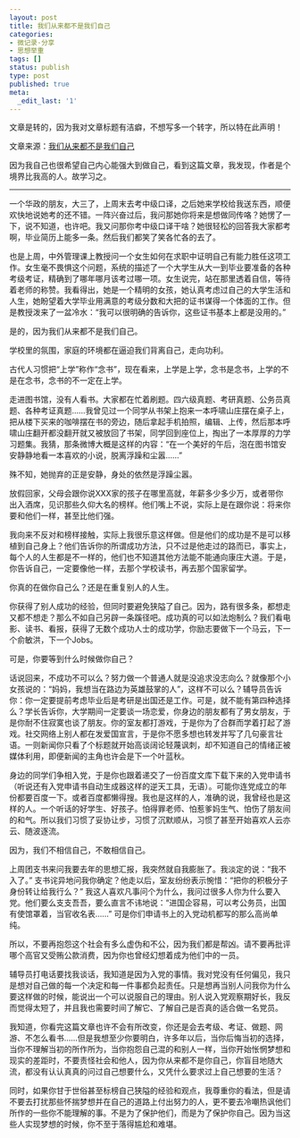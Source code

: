 ```yaml
---
layout: post
title: 我们从来都不是我们自己
categories:
- 微记录·分享
- 思想举重
tags: []
status: publish
type: post
published: true
meta:
  _edit_last: '1'
---
```

文章是转的，因为我对文章标题有洁癖，不想写多一个转字，所以特在此声明！

文章来源：<a href="http://site.douban.com/177678/widget/notes/10060932/note/240504976/" target="_blank">我们从来都不是我们自己</a>

因为我自己也很希望自己内心能强大到做自己，看到这篇文章，我发现，作者是个境界比我高的人。故学习之。

<hr />

一个华政的朋友，大三了，上周末去考中级口译，之后她来学校给我送东西，顺便欢快地说她考的还不错。一阵兴奋过后，我问那她你将来是想做同传咯？她愣了一下，说不知道，也许吧。我又问那你考中级口译干啥？她很轻松的回答我大家都考啊，毕业简历上能多一条。然后我们都笑了笑各忙各的去了。

也是上周，中外管理课上教授问一个女生如何在求职中证明自己有能力胜任这项工作。女生毫不畏惧这个问题，系统的描述了一个大学生从大一到毕业要准备的各种考级考证，精确到了哪年哪月该考过哪一项。女生说完，站在那里透着自信，等待着老师的称赞。我看得出，她是一个精明的女孩，她认真考虑过自己的大学生活和人生，她盼望着大学毕业用满意的考级分数和大把的证书谋得一个体面的工作。但是教授泼来了一盆冷水：“我可以很明确的告诉你，这些证书基本上都是没用的。”

是的，因为我们从来都不是我们自己。

学校里的氛围，家庭的环境都在逼迫我们背离自己，走向功利。<!--more-->

古代人习惯把“上学”称作“念书”，现在看来，上学是上学，念书是念书，上学的不是在念书，念书的不一定在上学。

走进图书馆，没有人看书。大家都在忙着刷题。四六级真题、考研真题、公务员真题、各种考证真题……我曾见过一个同学从书架上抱来一本呼啸山庄摆在桌子上，把从楼下买来的咖啡摆在书的旁边，随后拿起手机拍照，编辑、上传，然后那本呼啸山庄翻开都没翻开就又被放回了书架，同学回到座位上，掏出了一本厚厚的力学习题集。我猜，那条微博大概是这样的内容：“在一个美好的午后，泡在图书馆安安静静地看一本喜欢的小说，脱离浮躁和尘嚣……”

殊不知，她抛弃的正是安静，身处的依然是浮躁尘嚣。

放假回家，父母会跟你说XXX家的孩子在哪里高就，年薪多少多少万，或者带你出入酒席，见识那些久仰大名的榜样。他们嘴上不说，实际上是在跟你说：将来你要和他们一样，甚至比他们强。

我向来不反对和榜样接触，实际上我很乐意这样做。但是他们的成功是不是可以移植到自己身上？他们告诉你的所谓成功方法，只不过是他走过的路而已，事实上，每个人的人生都是不一样的，他们也不知道其他方法能不能通向康庄大道。于是，你告诉自己，一定要像他一样，去那个学校读书，再去那个国家留学。

你真的在做你自己么？还是在重复别人的人生。

你获得了别人成功的经验，但同时要避免狭隘了自己。因为，路有很多条，都想走又都不想走？那么不如自己另辟一条蹊径吧。成功真的可以如法炮制么？我们看电影、读书、看报，获得了无数个成功人士的成功学，你励志要做下一个马云，下一个俞敏洪，下一个Jobs。

可是，你要等到什么时候做你自己？

话说回来，不成功不可以么？努力做一个普通人就是没追求没志向么？就像那个小女孩说的：“妈妈，我想当在路边为英雄鼓掌的人”，这样不可以么？辅导员告诉你：你一定要提前考虑毕业后是考研是出国还是工作。可是，就不能有第四种选择么？学长告诉你，大学期间一定要谈一场恋爱，你身边的朋友都有了男女朋友，于是你耐不住寂寞也谈了朋友。你的室友都打游戏，于是你为了合群而学着打起了游戏。社交网络上别人都在发爱国宣言，于是你不愿多想也转发并写了几句豪言壮语。一则新闻你只看了个标题就开始高谈阔论轻蔑讽刺，却不知道自己的情绪正被媒体利用，即便新闻的主角也许会是下一个叶蓝秋。

身边的同学们争相入党，于是你也跟着递交了一份百度文库下载下来的入党申请书（听说还有入党申请书自动生成器这样的逆天工具，无语）。可能你连党成立的年份都要百度一下。或者百度都懒得搜。我也是这样的人，准确的说，我曾经也是这样的人。一个听话的好学生、好孩子。怕得罪老师、怕惹爹妈生气、怕伤了朋友间的和气。所以我们习惯了妥协让步，习惯了沉默顺从，习惯了甚至开始喜欢人云亦云、随波逐流。

因为，我们不相信自己，不敢相信自己。

上周团支书来问我要去年的思想汇报，我突然就自我膨胀了。我淡定的说：“我不入了。” 支书诧异地问我你确定？他走以后，室友纷纷表示惋惜：“把你的积极分子身份转让给我行么？” 我这人喜欢凡事问个为什么，我问过很多人你为什么要入党。他们要么支支吾吾，要么直言不讳地说：“进国企容易，可以考公务员，出国有使馆罩着，当官收名表……” 可是你们申请书上的入党动机都写的那么高尚单纯。

所以，不要再抱怨这个社会有多么虚伪和不公，因为我们都是帮凶。请不要再批评哪个高官又受贿公款消费，因为你也曾经幻想着成为他们中的一员。

辅导员打电话要找我谈话，我知道是因为入党的事情。我对党没有任何偏见，我只是想对自己做的每一个决定和每一件事都负起责任。只是想再当别人问我你为什么要这样做的时候，能说出一个可以说服自己的理由。别人说入党观察期好长，我反而觉得太短了，并且我也需要时间了解它、了解自己是否真的适合做一名党员。

我知道，你看完这篇文章也许不会有所改变，你还是会去考级、考证、做题、网游、不怎么看书……但是我想至少你要明白，许多年以后，当你后悔当初的选择，当你不理解当初的所作所为，当你抱怨自己混的和别人一样，当你开始怅惘梦想和现实的差距时，不要责怪社会和他人，因为你从来都不是你自己，你盲目地随大流，都没有认认真真的问过自己想要什么，又凭什么要求过上自己想要的生活？

同时，如果你甘于世俗甚至标榜自己狭隘的经验和观点，我尊重你的看法，但是请不要去打扰那些怀揣梦想并在自己的道路上付出努力的人，更不要去冷嘲热讽他们所作的一些你不能理解的事。不是为了保护他们，而是为了保护你自己。因为当这些人实现梦想的时候，你不至于落得尴尬和难堪。
